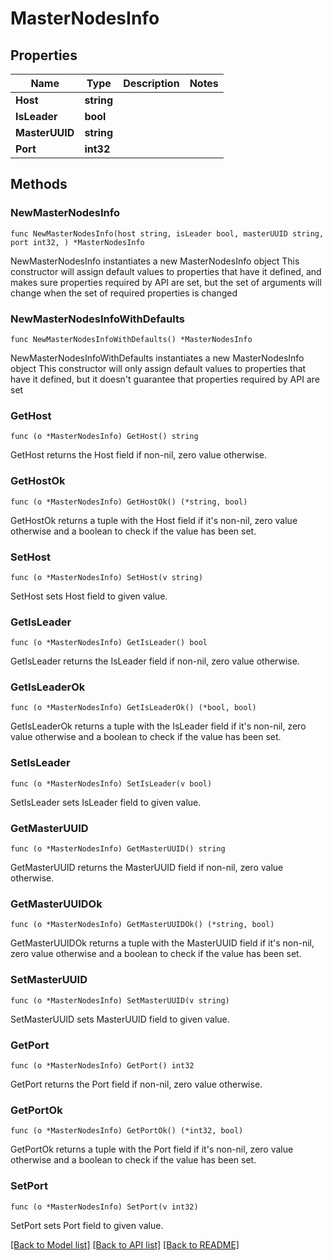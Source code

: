 # MasterNodesInfo

## Properties

Name | Type | Description | Notes
------------ | ------------- | ------------- | -------------
**Host** | **string** |  | 
**IsLeader** | **bool** |  | 
**MasterUUID** | **string** |  | 
**Port** | **int32** |  | 

## Methods

### NewMasterNodesInfo

`func NewMasterNodesInfo(host string, isLeader bool, masterUUID string, port int32, ) *MasterNodesInfo`

NewMasterNodesInfo instantiates a new MasterNodesInfo object
This constructor will assign default values to properties that have it defined,
and makes sure properties required by API are set, but the set of arguments
will change when the set of required properties is changed

### NewMasterNodesInfoWithDefaults

`func NewMasterNodesInfoWithDefaults() *MasterNodesInfo`

NewMasterNodesInfoWithDefaults instantiates a new MasterNodesInfo object
This constructor will only assign default values to properties that have it defined,
but it doesn't guarantee that properties required by API are set

### GetHost

`func (o *MasterNodesInfo) GetHost() string`

GetHost returns the Host field if non-nil, zero value otherwise.

### GetHostOk

`func (o *MasterNodesInfo) GetHostOk() (*string, bool)`

GetHostOk returns a tuple with the Host field if it's non-nil, zero value otherwise
and a boolean to check if the value has been set.

### SetHost

`func (o *MasterNodesInfo) SetHost(v string)`

SetHost sets Host field to given value.


### GetIsLeader

`func (o *MasterNodesInfo) GetIsLeader() bool`

GetIsLeader returns the IsLeader field if non-nil, zero value otherwise.

### GetIsLeaderOk

`func (o *MasterNodesInfo) GetIsLeaderOk() (*bool, bool)`

GetIsLeaderOk returns a tuple with the IsLeader field if it's non-nil, zero value otherwise
and a boolean to check if the value has been set.

### SetIsLeader

`func (o *MasterNodesInfo) SetIsLeader(v bool)`

SetIsLeader sets IsLeader field to given value.


### GetMasterUUID

`func (o *MasterNodesInfo) GetMasterUUID() string`

GetMasterUUID returns the MasterUUID field if non-nil, zero value otherwise.

### GetMasterUUIDOk

`func (o *MasterNodesInfo) GetMasterUUIDOk() (*string, bool)`

GetMasterUUIDOk returns a tuple with the MasterUUID field if it's non-nil, zero value otherwise
and a boolean to check if the value has been set.

### SetMasterUUID

`func (o *MasterNodesInfo) SetMasterUUID(v string)`

SetMasterUUID sets MasterUUID field to given value.


### GetPort

`func (o *MasterNodesInfo) GetPort() int32`

GetPort returns the Port field if non-nil, zero value otherwise.

### GetPortOk

`func (o *MasterNodesInfo) GetPortOk() (*int32, bool)`

GetPortOk returns a tuple with the Port field if it's non-nil, zero value otherwise
and a boolean to check if the value has been set.

### SetPort

`func (o *MasterNodesInfo) SetPort(v int32)`

SetPort sets Port field to given value.



[[Back to Model list]](../README.md#documentation-for-models) [[Back to API list]](../README.md#documentation-for-api-endpoints) [[Back to README]](../README.md)


